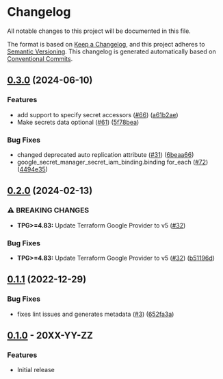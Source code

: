# Changelog

All notable changes to this project will be documented in this file.

The format is based on
[Keep a Changelog](https://keepachangelog.com/en/1.0.0/),
and this project adheres to
[Semantic Versioning](https://semver.org/spec/v2.0.0.html).
This changelog is generated automatically based on [Conventional Commits](https://www.conventionalcommits.org/en/v1.0.0/).

## [0.3.0](https://github.com/GoogleCloudPlatform/terraform-google-secret-manager/compare/v0.2.0...v0.3.0) (2024-06-10)


### Features

* add support to specify secret accessors ([#66](https://github.com/GoogleCloudPlatform/terraform-google-secret-manager/issues/66)) ([a61b2ae](https://github.com/GoogleCloudPlatform/terraform-google-secret-manager/commit/a61b2aea5b7962a7a7ad9d7fe8d8c167ef620430))
* Make secrets data optional ([#61](https://github.com/GoogleCloudPlatform/terraform-google-secret-manager/issues/61)) ([5f78bea](https://github.com/GoogleCloudPlatform/terraform-google-secret-manager/commit/5f78bea92bbd13734e3488c18e6edc973ff46bd3))


### Bug Fixes

* changed deprecated auto replication attribute ([#31](https://github.com/GoogleCloudPlatform/terraform-google-secret-manager/issues/31)) ([6beaa66](https://github.com/GoogleCloudPlatform/terraform-google-secret-manager/commit/6beaa663d4c4ed254fb9433664261846891f2dd5))
* google_secret_manager_secret_iam_binding.binding for_each ([#72](https://github.com/GoogleCloudPlatform/terraform-google-secret-manager/issues/72)) ([4494e35](https://github.com/GoogleCloudPlatform/terraform-google-secret-manager/commit/4494e354495771294bb660f01360211ce4b3e73f))

## [0.2.0](https://github.com/GoogleCloudPlatform/terraform-google-secret-manager/compare/v0.1.1...v0.2.0) (2024-02-13)


### ⚠ BREAKING CHANGES

* **TPG>=4.83:** Update Terraform Google Provider to v5 ([#32](https://github.com/GoogleCloudPlatform/terraform-google-secret-manager/issues/32))

### Bug Fixes

* **TPG>=4.83:** Update Terraform Google Provider to v5 ([#32](https://github.com/GoogleCloudPlatform/terraform-google-secret-manager/issues/32)) ([b51196d](https://github.com/GoogleCloudPlatform/terraform-google-secret-manager/commit/b51196d6b1d7647ebf120a5084e6ad21c4c78f48))

## [0.1.1](https://github.com/GoogleCloudPlatform/terraform-google-secret-manager/compare/v0.1.0...v0.1.1) (2022-12-29)


### Bug Fixes

* fixes lint issues and generates metadata ([#3](https://github.com/GoogleCloudPlatform/terraform-google-secret-manager/issues/3)) ([652fa3a](https://github.com/GoogleCloudPlatform/terraform-google-secret-manager/commit/652fa3a17099c5cb808e8b55c45c08fd42e29cda))

## [0.1.0](https://github.com/terraform-google-modules/terraform-google-secret-manager/releases/tag/v0.1.0) - 20XX-YY-ZZ

### Features

- Initial release

[0.1.0]: https://github.com/terraform-google-modules/terraform-google-secret-manager/releases/tag/v0.1.0
